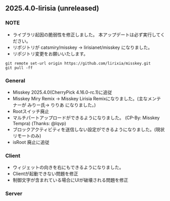 <!--
## 2025.x.x

### NOTE
- 

### General
- 

### Client
- 

### Server
- 

---

-->

## 	2025.4.0-lirisia (unreleased)

### NOTE
- ライブラリ起因の脆弱性を修正しました。 本アップデートは必ず実行してください。
- リポジトリが catsmiry/misskey → lirisianet/misskey になりました。
- リポジトリ変更をお願いいたします。
```
git remote set-url origin https://github.com/lirixia/misskey.git
git pull -ff
```
### General
- Misskey 2025.4.0(CherryPick 4.16.0-rc.1)に追従
- Misskey Miry Remix → Misskey Lirisia Remixになりました。(主なメンテナーが みりー氏→ りりあ になりました。)
- Rootスイッチ廃止
- マルチパートアップロードができるようになりました。 (CP-By: Misskey Tempra) (Thanks: @lqvp)
- ブロックアクティビティを送信しない設定ができるようになりました。(現状リモートのみ)
- isRoot 廃止に追従


### Client
- ウィジェットの向きを右にもできるようになりました。
- Clientが起動できない問題を修正
- 制御文字が含まれている場合にUIが破壊される問題を修正


### Server